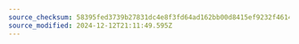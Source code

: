 ```yaml
---
source_checksum: 58395fed3739b27831dc4e8f3fd64ad162bb00d8415ef9232f4614296a71400a
source_modified: 2024-12-12T21:11:49.595Z
---
```


